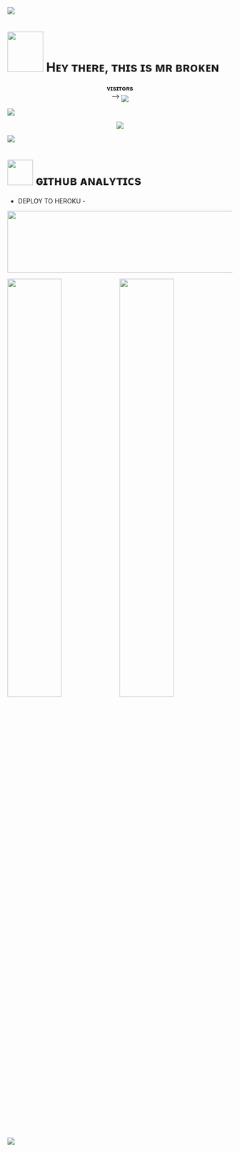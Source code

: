 [<img src="https://github.com/mrxbroken/mrxbroken/blob/master/resources/hr.gif"/>](https://github.com/mrxbroken)

<h1> <img src="https://te.legra.ph/file/8e43d1a66ca355ea0b7a5.jpg" height="90px" width="80px"> Hᴇʏ ᴛʜᴇʀᴇ, ᴛʜɪs ɪs ᴍʀ ʙʀᴏᴋᴇɴ </h1>
<p align="center">
    <b>ᴠɪsɪᴛᴏʀs</b><br>
 -->    <img align="middle" src="https://profile-counter.glitch.me/mrxbroken/count.svg" />
</p>

[<img src="https://github.com/mrxbroken/mrxbroken/blob/master/resources/hr.gif"/>](https://github.com/mrxbroken)

<p align="center">
<img src="https://telegra.ph/file/ca02344736635ce43087a.jpg">
</p>

[<img src="https://github.com/mrxbroken/mrxbroken/blob/master/resources/hr.gif"/>](https://github.com/mrxbroken)

<h1> <img src="https://github.com/mrxbroken/mrxbroken/blob/master/resources/analytics.webp" width="57px"> ɢɪᴛʜᴜʙ ᴀɴᴀʟʏᴛɪᴄs </h1>


- DEPLOY TO HEROKU -
<p align="center"><a href="https://dashboard.heroku.com/new?template=https://github.com/mrxbroken/YumixV2"> <img src="https://img.shields.io/badge/LE BHAI DEPLOY KAR-green?style=for-the-badge&logo=heroku" width="520" height="138.45"/></a></p>


[<img src="https://github-readme-stats.vercel.app/api?username=mrxbroken&count_private=true&show_icons=true&theme=chartreuse-dark&custom_title=What%27s+the+craic?&include_all_commits=true&hide_border=true&bg_color=000000" width="49%">](https://github.com/mrxbroken011)  [<img src="https://github-readme-streak-stats.herokuapp.com/?user=mrxbroken011&theme=chartreuse-dark&hide_border=True&bg_color=000000" width="49%">](https://github.com/mrxbroken)

[<img src="https://github.com/mrxbroken/mrxbroken/blob/master/resources/hr.gif"/>](https://github.com/mrxbroken)
